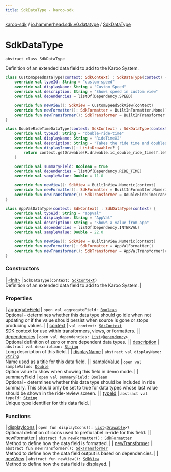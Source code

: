 ```yaml
---
title: SdkDataType - karoo-sdk
---
```


[karoo-sdk](../../index.html) / [io.hammerhead.sdk.v0.datatype](../index.html) / [SdkDataType](./index.html)

# SdkDataType

`abstract class SdkDataType`

Definition of an extended data field to add to the Karoo System.

``` kotlin
class CustomSpeedDataType(context: SdkContext) : SdkDataType(context) {
    override val typeId: String = "custom-speed"
    override val displayName: String = "Custom Speed"
    override val description: String = "Shows speed in custom view"
    override val dependencies = listOf(Dependency.SPEED)

    override fun newView(): SdkView = CustomSpeedSdkView(context)
    override fun newFormatter(): SdkFormatter = BuiltInFormatter.None()
    override fun newTransformer(): SdkTransformer = BuiltInTransformer.Identity(context)
}
```

``` kotlin
class DoubleRideTimeDataType(context: SdkContext) : SdkDataType(context) {
    override val typeId: String = "double-ride-time"
    override val displayName: String = "RideTimeX2"
    override val description: String = "Takes the ride time and doubles it"
    override fun displayIcons(): List<Drawable>? {
        return context.getDrawable(R.drawable.ic_double_ride_time)?.let { listOf(it) }
    }

    override val summaryField: Boolean = true
    override val dependencies = listOf(Dependency.RIDE_TIME)
    override val sampleValue: Double = 11.0

    override fun newView(): SdkView = BuiltInView.Numeric(context)
    override fun newFormatter(): SdkFormatter = BuiltInFormatter.Numeric(0)
    override fun newTransformer(): SdkTransformer = DoubleRideTimeTransformer(context)
}
```

``` kotlin
class AppValDataType(context: SdkContext) : SdkDataType(context) {
    override val typeId: String = "appval"
    override val displayName: String = "AppVal"
    override val description: String = "Shows a value from app"
    override val dependencies = listOf(Dependency.INTERVAL)
    override val sampleValue: Double = 22.0

    override fun newView(): SdkView = BuiltInView.Numeric(context)
    override fun newFormatter(): SdkFormatter = AppValFormatter()
    override fun newTransformer(): SdkTransformer = AppValTransformer(context)
}
```

### Constructors

| [&lt;init&gt;](-init-.html) | `SdkDataType(context: `[`SdkContext`](../../io.hammerhead.sdk.v0/-sdk-context/index.html)`)`<br>Definition of an extended data field to add to the Karoo System. |

### Properties

| [aggregateField](aggregate-field.html) | `open val aggregateField: `[`Boolean`](https://kotlinlang.org/api/latest/jvm/stdlib/kotlin/-boolean/index.html)<br>Optional - determines whether this data type should go idle when not updating or if the value should persist when source is gone or stops producing values. |
| [context](context.html) | `val context: `[`SdkContext`](../../io.hammerhead.sdk.v0/-sdk-context/index.html)<br>SDK context for use within transformers, views, or formatters. |
| [dependencies](dependencies.html) | `open val dependencies: `[`List`](https://kotlinlang.org/api/latest/jvm/stdlib/kotlin.collections/-list/index.html)`<`[`Dependency`](../-dependency/index.html)`>`<br>Optional definition of zero or more dependent data types. |
| [description](description.html) | `abstract val description: `[`String`](https://kotlinlang.org/api/latest/jvm/stdlib/kotlin/-string/index.html)<br>Long description of this field. |
| [displayName](display-name.html) | `abstract val displayName: `[`String`](https://kotlinlang.org/api/latest/jvm/stdlib/kotlin/-string/index.html)<br>Name used as a title for this data field. |
| [sampleValue](sample-value.html) | `open val sampleValue: `[`Double`](https://kotlinlang.org/api/latest/jvm/stdlib/kotlin/-double/index.html)<br>Option value to show when showing this field in demo mode. |
| [summaryField](summary-field.html) | `open val summaryField: `[`Boolean`](https://kotlinlang.org/api/latest/jvm/stdlib/kotlin/-boolean/index.html)<br>Optional - determines whether this data type should be included in ride summary. This should only be set to true for data types whose last value should be shown in the ride-review screen. |
| [typeId](type-id.html) | `abstract val typeId: `[`String`](https://kotlinlang.org/api/latest/jvm/stdlib/kotlin/-string/index.html)<br>Unique type identifier for this data field. |

### Functions

| [displayIcons](display-icons.html) | `open fun displayIcons(): `[`List`](https://kotlinlang.org/api/latest/jvm/stdlib/kotlin.collections/-list/index.html)`<`[`Drawable`](https://developer.android.com/reference/android/graphics/drawable/Drawable.html)`>?`<br>Optional definition of icons used to prefix label in-ride for this field. |
| [newFormatter](new-formatter.html) | `abstract fun newFormatter(): `[`SdkFormatter`](../../io.hammerhead.sdk.v0.datatype.formatter/-sdk-formatter/index.html)<br>Method to define how the data field is formatted. |
| [newTransformer](new-transformer.html) | `abstract fun newTransformer(): `[`SdkTransformer`](../../io.hammerhead.sdk.v0.datatype.transformer/-sdk-transformer/index.html)<br>Method to define how the data field output is based on dependencies. |
| [newView](new-view.html) | `abstract fun newView(): `[`SdkView`](../../io.hammerhead.sdk.v0.datatype.view/-sdk-view/index.html)<br>Method to define how the data field is displayed. |

